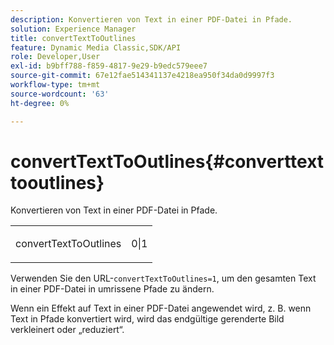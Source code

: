 ```yaml
---
description: Konvertieren von Text in einer PDF-Datei in Pfade.
solution: Experience Manager
title: convertTextToOutlines
feature: Dynamic Media Classic,SDK/API
role: Developer,User
exl-id: b9bff788-f859-4817-9e29-b9edc579eee7
source-git-commit: 67e12fae514341137e4218ea950f34da0d9997f3
workflow-type: tm+mt
source-wordcount: '63'
ht-degree: 0%

---
```


# convertTextToOutlines{#converttexttooutlines}

Konvertieren von Text in einer PDF-Datei in Pfade.

<table id="simpletable_FDE0D8786BC747AF87A336452500E695"> 
 <tr class="strow"> 
  <td class="stentry"> <p><span class="codeph"> convertTextToOutlines</span> </p> </td> 
  <td class="stentry"> <p>0|1 </p></td> 
 </tr> 
</table>

Verwenden Sie den URL-`convertTextToOutlines=1`, um den gesamten Text in einer PDF-Datei in umrissene Pfade zu ändern.

Wenn ein Effekt auf Text in einer PDF-Datei angewendet wird, z. B. wenn Text in Pfade konvertiert wird, wird das endgültige gerenderte Bild verkleinert oder „reduziert“.
